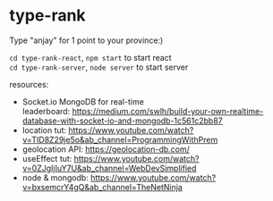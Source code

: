 # type-rank
Type "anjay" for 1 point to your province:)

<code>cd type-rank-react</code>, <code>npm start</code> to start react<br>
<code>cd type-rank-server</code>, <code>node server</code> to start server

resources:
* Socket.io MongoDB for real-time leaderboard: https://medium.com/swlh/build-your-own-realtime-database-with-socket-io-and-mongodb-1c561c2bb87
* location tut: https://www.youtube.com/watch?v=TID8Z29je5o&ab_channel=ProgrammingWithPrem
* geolocation API: https://geolocation-db.com/
* useEffect tut: https://www.youtube.com/watch?v=0ZJgIjIuY7U&ab_channel=WebDevSimplified
* node & mongodb: https://www.youtube.com/watch?v=bxsemcrY4gQ&ab_channel=TheNetNinja
